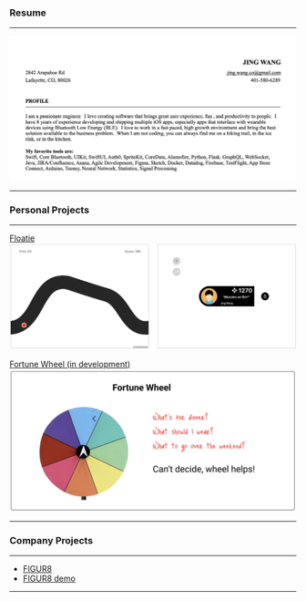 <!-- ## Portfolio -->
<!-- --- -->


<!-- [Resume](/pdf/JingWangResumeGeneric2025v2.2.pdf)
<img src="images/thumnail_resume.png?raw=true"/> -->
### Resume

---

<a href="/pdf/JingWangResumeGeneric2025v2.2.pdf"><img src="images/thumnail_resume.png?raw=true"/></a>

---

### Personal Projects 

---

[Floatie](/subpage/floatie.md)
<img src="images/thumnail_floatie.png?raw=true"/>

<!-- [Color Streak](/subpage/color-trek.md)
<img src="images/dummy_thumbnail.jpg?raw=true"/> -->

[Fortune Wheel (in development)](/subpage/fortune-wheel.md)
<img src="images/thumnail_foturne_wheel.png?raw=true"/>

<!-- [An interactive tutorial framework for iOS app](http://example.com/)
<img src="images/dummy_thumbnail.jpg?raw=true"/> -->


---

### Company Projects

---
- [FIGUR8](https://apps.apple.com/us/app/figur8/id6444166676)
- [FIGUR8 demo](https://apps.apple.com/us/app/figur8-demo/id1496052737)

<!-- - [Project 2 Title](http://example.com/)
- [Project 3 Title](http://example.com/)
- [Project 4 Title](http://example.com/)
- [Project 5 Title](http://example.com/) -->

---



<!--
---
<p style="font-size:11px">Page template forked from <a href="https://github.com/evanca/quick-portfolio">evanca</a></p>
 Remove above link if you don't want to attribute -->
